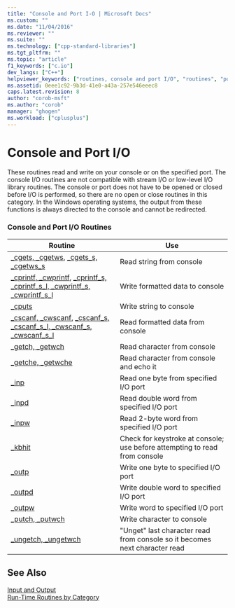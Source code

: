 ```yaml
---
title: "Console and Port I-O | Microsoft Docs"
ms.custom: ""
ms.date: "11/04/2016"
ms.reviewer: ""
ms.suite: ""
ms.technology: ["cpp-standard-libraries"]
ms.tgt_pltfrm: ""
ms.topic: "article"
f1_keywords: ["c.io"]
dev_langs: ["C++"]
helpviewer_keywords: ["routines, console and port I/O", "routines", "ports, I/O routines", "I/O [CRT], console", "I/O [CRT], port", "I/O routines, console and port I/O"]
ms.assetid: 0eee1c92-9b3d-41e0-a43a-257e546eeec8
caps.latest.revision: 8
author: "corob-msft"
ms.author: "corob"
manager: "ghogen"
ms.workload: ["cplusplus"]
---
```

# Console and Port I/O
These routines read and write on your console or on the specified port. The console I/O routines are not compatible with stream I/O or low-level I/O library routines. The console or port does not have to be opened or closed before I/O is performed, so there are no open or close routines in this category. In the Windows operating systems, the output from these functions is always directed to the console and cannot be redirected.  
  
### Console and Port I/O Routines  
  
|Routine|Use|  
|-------------|---------|  
|[_cgets, _cgetws](../c-runtime-library/cgets-cgetws.md), [_cgets_s, _cgetws_s](../c-runtime-library/reference/cgets-s-cgetws-s.md)|Read string from console|  
|[_cprintf, _cwprintf](../c-runtime-library/reference/cprintf-cprintf-l-cwprintf-cwprintf-l.md), [_cprintf_s, _cprintf_s_l, _cwprintf_s, _cwprintf_s_l](../c-runtime-library/reference/cprintf-s-cprintf-s-l-cwprintf-s-cwprintf-s-l.md)|Write formatted data to console|  
|[_cputs](../c-runtime-library/reference/cputs-cputws.md)|Write string to console|  
|[_cscanf, _cwscanf](../c-runtime-library/reference/cscanf-cscanf-l-cwscanf-cwscanf-l.md), [_cscanf_s, _cscanf_s_l, _cwscanf_s, _cwscanf_s_l](../c-runtime-library/reference/cscanf-s-cscanf-s-l-cwscanf-s-cwscanf-s-l.md)|Read formatted data from console|  
|[_getch, _getwch](../c-runtime-library/reference/getch-getwch.md)|Read character from console|  
|[_getche, _getwche](../c-runtime-library/reference/getch-getwch.md)|Read character from console and echo it|  
|[_inp](../c-runtime-library/inp-inpw-inpd.md)|Read one byte from specified I/O port|  
|[_inpd](../c-runtime-library/inp-inpw-inpd.md)|Read double word from specified I/O port|  
|[_inpw](../c-runtime-library/inp-inpw-inpd.md)|Read 2-byte word from specified I/O port|  
|[_kbhit](../c-runtime-library/reference/kbhit.md)|Check for keystroke at console; use before attempting to read from console|  
|[_outp](../c-runtime-library/outp-outpw-outpd.md)|Write one byte to specified I/O port|  
|[_outpd](../c-runtime-library/outp-outpw-outpd.md)|Write double word to specified I/O port|  
|[_outpw](../c-runtime-library/outp-outpw-outpd.md)|Write word to specified I/O port|  
|[_putch, _putwch](../c-runtime-library/reference/putch-putwch.md)|Write character to console|  
|[_ungetch, _ungetwch](../c-runtime-library/reference/ungetch-ungetwch-ungetch-nolock-ungetwch-nolock.md)|"Unget" last character read from console so it becomes next character read|  
  
## See Also  
 [Input and Output](../c-runtime-library/input-and-output.md)   
 [Run-Time Routines by Category](../c-runtime-library/run-time-routines-by-category.md)